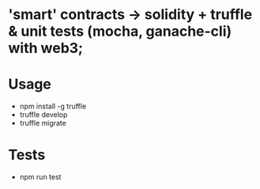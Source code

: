 # 'smart' contracts -> solidity + truffle & unit tests (mocha, ganache-cli) with web3;
# Usage
- npm install -g truffle
- truffle develop
- truffle migrate

# Tests
- npm run test
